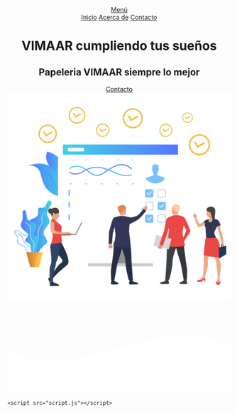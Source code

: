 <!DOCTYPE html>
<html lang="es">

<head>
    <meta charset="UTF-8">
    <meta name="viewport" content="width=device-width, initial-scale=1.0">
    <meta http-equiv="X-UA-Compatible" content="ie=edge">
    <title>Landing Page</title>
    <link rel="stylesheet" href="desing.css">
    <link href="https://fonts.googleapis.com/css?family=Open+Sans:300,400,700,800&display=swap" rel="stylesheet"> 
</head>

<body>
    <header>
        <div class="container">
            <nav>
                <a href="#" id="icono" class="icono">Menú</a>
                <div class="enlaces uno" id="enlaces">
                    <a href="">Inicio</a>
                    <a href="">Acerca de</a>
                    <a href="">Contacto</a>
                </div>
            </nav>
            <div class="textos">
                <h1>VIMAAR cumpliendo tus sueños</h1>
                <h2>Papeleria VIMAAR siempre lo mejor</h2>
                <a href="#">Contacto</a>
            </div>
            <img src="img/vector.png" alt="">
        </div>
    </header>
    <div class="wave">
        <div style="height: 150px; overflow: hidden;" ><svg viewBox="0 0 500 150" preserveAspectRatio="none" style="height: 100%; width: 100%;"><path d="M0.00,49.98 C150.00,150.00 349.20,-50.00 500.00,49.98 L500.00,150.00 L0.00,150.00 Z" style="stroke: none; fill: #fff;"></path></svg></div>
    </div>
    
    <script src="script.js"></script>
</body>

</html>
